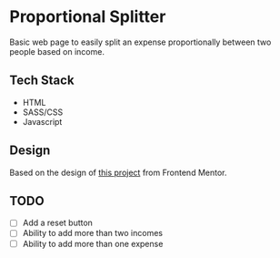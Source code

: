# Proportional Splitter

Basic web page to easily split an expense proportionally between two people based on income.

## Tech Stack

- HTML
- SASS/CSS
- Javascript

## Design

Based on the design of [this project](https://www.frontendmentor.io/challenges/age-calculator-app-dF9DFFpj-Q/hub) from Frontend Mentor.

## TODO

- [ ] Add a reset button
- [ ] Ability to add more than two incomes
- [ ] Ability to add more than one expense
